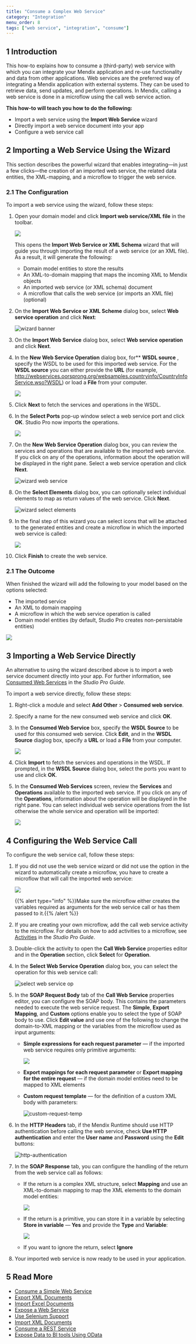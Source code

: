 ```yaml
---
title: "Consume a Complex Web Service"
category: "Integration"
menu_order: 8
tags: ["web service", "integration", "consume"]
---
```


## 1 Introduction

This how-to explains how to consume a (third-party) web service with which you can integrate your Mendix application and re-use functionality and data from other applications. Web services are the preferred way of integrating a Mendix application with external systems. They can be used to retrieve data, send updates, and perform operations. In Mendix, calling a web service is done in a microflow using the call web service action.

**This how-to will teach you how to do the following:**

* Import a web service using the **Import Web Service** wizard
* Directly import a web service document into your app
* Configure a web service call

## 2 Importing a Web Service Using the Wizard

This section describes the powerful wizard that enables integrating—in just a few clicks—the creation of an imported web service, the related data entities, the XML-mapping, and a microflow to trigger the web service.

### 2.1 The Configuration

To import a web service using the wizard, follow these steps:

1. Open your domain model and click **Import web service/XML file** in the toolbar.

    ![](attachments/consume-complex/import-web-service-wizard-button.png)

    This opens the **Import Web Service or XML Schema** wizard that will guide you through importing the result of a web service (or an XML file). As a result, it will generate the following:
    * Domain model entities to store the results
    * An XML-to-domain mapping that maps the incoming XML to Mendix objects
    * An imported web service (or XML schema) document
    * A microflow that calls the web service (or imports an XML file) (optional)
2. On the **Import Web Service or XML Scheme** dialog box, select **Web service operation** and click **Next**:

    ![wizard banner](attachments/consume-complex/wizard-import-schema.png)

3. On the **Import Web Service** dialog box, select **Web service operation** and click **Next**.
4.  In the **New Web Service Operation** dialog box, for** **WSDL source** , specify the WSDL to be used for this imported web service. For the **WSDL source** you can either provide the **URL** (for example, http://webservices.oorsprong.org/websamples.countryinfo/CountryInfoService.wso?WSDL) or load a **File** from your computer.

    ![](attachments/consume-complex/wizard-new-operation.png)

5.  Click **Next** to fetch the services and operations in the WSDL.
6. In the **Select Ports** pop-up window select a web service port and click **OK**. Studio Pro now imports the operations.

    ![](attachments/consume-complex/port.png)

7. On the **New Web Service Operation** dialog box, you can review the services and operations that are available to the imported web service. If you click on any of the operations, information about the operation will be displayed in the right pane. Select a web service operation and click **Next**.

    ![wizard web service](attachments/consume-complex/wizard-web-service-list.png)

8. On the **Select Elements** dialog box, you can optionally select individual elements to map as return values of the web service. Click **Next**.

    ![wizard select elements](attachments/consume-complex/wizard-select-elements.png)

9. In the final step of this wizard you can select icons that will be attached to the generated entities and create a microflow in which the imported web service is called: 

    ![](attachments/consume-complex/wizard-select-icon.png)

9. Click **Finish** to create the web service.

### 2.1 The Outcome

When finished the wizard will add the following to your model based on the options selected:
* The imported service
* An XML to domain mapping
* A microflow in which the web service operation is called
* Domain model entities (by default, Studio Pro creates non-persistable entities)

![](attachments/consume-complex/web-service-entity.png)

## 3 Importing a Web Service Directly

An alternative to using the wizard described above is to import a web service document directly into your app. For further information, see [Consumed Web Services](/refguide/consumed-web-services) in the *Studio Pro Guide*.

To import a web service directly, follow these steps:

1. Right-click a module and select **Add Other** > **Consumed web service**.
2. Specify a name for the new consumed web service and click **OK**.
3.  In the **Consumed Web Service** box, specify the **WSDL Source** to be used for this consumed web service. Click **Edit**, and in the **WSDL Source** diaglog box, specify a **URL** or load a **File** from your computer.

    ![](attachments/consume-complex/enter-wsdl-url.png)

3. Click **Import** to fetch the services and operations in the WSDL. If prompted, in the **WSDL Source** dialog box, select the ports you want to use and click **OK**.

4. In the **Consumed Web Services** screen, review the **Services** and **Operations** available to the imported web service. If you click on any of the **Operations**, information about the operation will be displayed in the right pane. You can select individual web service operations from the list otherwise the whole service and operation will be imported:

    ![](attachments/consume-complex/consumed-web-service-doc.png)  

## 4 Configuring the Web Service Call

To configure the web service call, follow these steps:

1. If you did not use the web service wizard or did not use the option in the wizard to automatically create a microflow, you have to create a microflow that will call the imported web service:

    ![](attachments/consume-complex/import-microflow.png)

    {{% alert type="info" %}}Make sure the microflow either creates the variables required as arguments for the web service call or has them passed to it.{{% /alert %}}

2. If you are creating your own microflow, add the call web service activity to the microflow. For details on how to add activities to a microflow, see [Activities](/refguide/activities) in the *Studio Pro Guide*.
3. Double-click the activity to open the **Call Web Service** properties editor and in the **Operation** section, click **Select** for **Operation**.
4. In the **Select Web Service Operation** dialog box, you can select the operation for this web service call:

    ![select web service op](attachments/consume-complex/select-web-service-op.png)

5. In the **SOAP Request Body** tab of the **Call Web Service** properties editor, you can configure the SOAP body. This contains the parameters needed to execute the web service request. The **Simple**, **Export Mapping**, and **Custom** options enable you to select the type of SOAP body to use. Click **Edit value** and use one of the following to change the domain-to-XML mapping or the variables from the microflow used as input arguments:
    * **Simple expressions for each request parameter** — if the imported web service requires only primitive arguments:

        ![](attachments/consume-complex/simple-expression-param.png)
    
    * **Export mappings for each request parameter** or **Export mapping for the entire request**  — if the domain model entities need to be mapped to XML elements
    * **Custom request template** — for the definition of a custom XML body with parameters:

        ![custom-request-temp](attachments/consume-complex/custom-request-temp.png)

6. In the **HTTP Headers** tab, if the Mendix Runtime should use HTTP authentication before calling the web service, check **Use HTTP authentication** and enter the **User name** and **Password** using the **Edit** buttons:

    ![http-authentication](attachments/consume-complex/http-authentication.png)

7. In the **SOAP Response** tab, you can configure the handling of the return from the web service call as follows:
    * If the return is a complex XML structure, select **Mapping** and use an XML-to-domain mapping to map the XML elements to the domain model entities:

        ![](attachments/consume-complex/18581790.png)

    * If the return is a primitive, you can store it in a variable by selecting **Store in variable** — **Yes**  and provide the **Type** and **Variable**:

        ![](attachments/consume-complex/18581789.png)
        
    * If you want to ignore the return, select **Ignore**
8.  Your imported web service is now ready to be used in your application.

## 5 Read More

* [Consume a Simple Web Service](consume-a-simple-web-service)
* [Export XML Documents](export-xml-documents)
* [Import Excel Documents](importing-excel-documents)
* [Expose a Web Service](expose-a-web-service)
* [Use Selenium Support](selenium-support)
* [Import XML Documents](importing-xml-documents)
* [Consume a REST Service](consume-a-rest-service)
* [Expose Data to BI tools Using OData](exposing-data-to-bi-tools-using-odata)
